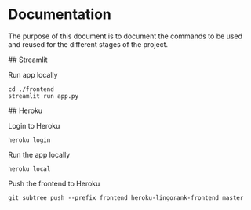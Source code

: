 # Documentation

The purpose of this document is to document the commands to be used and reused for the different stages of the project.

## Streamlit

Run app locally

```console
cd ./frontend
streamlit run app.py
```

## Heroku

Login to Heroku

```console
heroku login
```

Run the app locally

```console
heroku local
```

Push the frontend to Heroku

```console
git subtree push --prefix frontend heroku-lingorank-frontend master
```
